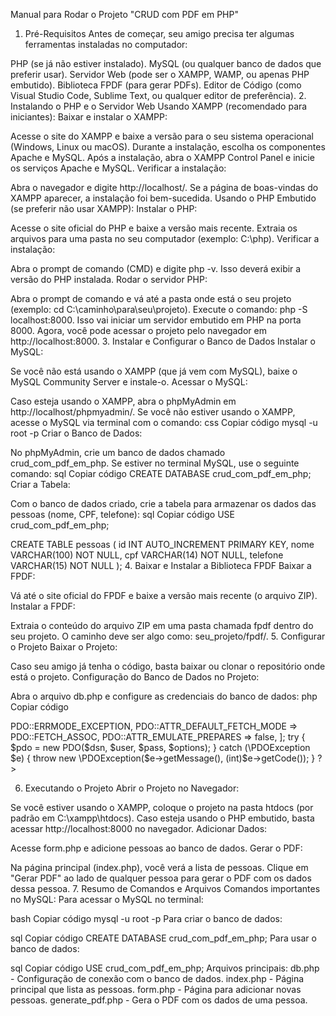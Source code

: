Manual para Rodar o Projeto "CRUD com PDF em PHP"
1. Pré-Requisitos
Antes de começar, seu amigo precisa ter algumas ferramentas instaladas no computador:

PHP (se já não estiver instalado).
MySQL (ou qualquer banco de dados que preferir usar).
Servidor Web (pode ser o XAMPP, WAMP, ou apenas PHP embutido).
Biblioteca FPDF (para gerar PDFs).
Editor de Código (como Visual Studio Code, Sublime Text, ou qualquer editor de preferência).
2. Instalando o PHP e o Servidor Web
Usando XAMPP (recomendado para iniciantes):
Baixar e instalar o XAMPP:

Acesse o site do XAMPP e baixe a versão para o seu sistema operacional (Windows, Linux ou macOS).
Durante a instalação, escolha os componentes Apache e MySQL.
Após a instalação, abra o XAMPP Control Panel e inicie os serviços Apache e MySQL.
Verificar a instalação:

Abra o navegador e digite http://localhost/. Se a página de boas-vindas do XAMPP aparecer, a instalação foi bem-sucedida.
Usando o PHP Embutido (se preferir não usar XAMPP):
Instalar o PHP:

Acesse o site oficial do PHP e baixe a versão mais recente.
Extraia os arquivos para uma pasta no seu computador (exemplo: C:\php).
Verificar a instalação:

Abra o prompt de comando (CMD) e digite php -v. Isso deverá exibir a versão do PHP instalada.
Rodar o servidor PHP:

Abra o prompt de comando e vá até a pasta onde está o seu projeto (exemplo: cd C:\caminho\para\seu\projeto).
Execute o comando: php -S localhost:8000.
Isso vai iniciar um servidor embutido em PHP na porta 8000. Agora, você pode acessar o projeto pelo navegador em http://localhost:8000.
3. Instalar e Configurar o Banco de Dados
Instalar o MySQL:

Se você não está usando o XAMPP (que já vem com MySQL), baixe o MySQL Community Server e instale-o.
Acessar o MySQL:

Caso esteja usando o XAMPP, abra o phpMyAdmin em http://localhost/phpmyadmin/.
Se você não estiver usando o XAMPP, acesse o MySQL via terminal com o comando:
css
Copiar código
mysql -u root -p
Criar o Banco de Dados:

No phpMyAdmin, crie um banco de dados chamado crud_com_pdf_em_php.
Se estiver no terminal MySQL, use o seguinte comando:
sql
Copiar código
CREATE DATABASE crud_com_pdf_em_php;
Criar a Tabela:

Com o banco de dados criado, crie a tabela para armazenar os dados das pessoas (nome, CPF, telefone):
sql
Copiar código
USE crud_com_pdf_em_php;

CREATE TABLE pessoas (
    id INT AUTO_INCREMENT PRIMARY KEY,
    nome VARCHAR(100) NOT NULL,
    cpf VARCHAR(14) NOT NULL,
    telefone VARCHAR(15) NOT NULL
);
4. Baixar e Instalar a Biblioteca FPDF
Baixar a FPDF:

Vá até o site oficial do FPDF e baixe a versão mais recente (o arquivo ZIP).
Instalar a FPDF:

Extraia o conteúdo do arquivo ZIP em uma pasta chamada fpdf dentro do seu projeto.
O caminho deve ser algo como: seu_projeto/fpdf/.
5. Configurar o Projeto
Baixar o Projeto:

Caso seu amigo já tenha o código, basta baixar ou clonar o repositório onde está o projeto.
Configuração do Banco de Dados no Projeto:

Abra o arquivo db.php e configure as credenciais do banco de dados:
php
Copiar código
<?php
$host = 'localhost';
$db   = 'crud_com_pdf_em_php';
$user = 'root';  // ou o usuário do seu MySQL
$pass = '';      // se você não tiver senha, deixe vazio
$charset = 'utf8mb4';

$dsn = "mysql:host=$host;dbname=$db;charset=$charset";
$options = [
    PDO::ATTR_ERRMODE            => PDO::ERRMODE_EXCEPTION,
    PDO::ATTR_DEFAULT_FETCH_MODE => PDO::FETCH_ASSOC,
    PDO::ATTR_EMULATE_PREPARES   => false,
];

try {
    $pdo = new PDO($dsn, $user, $pass, $options);
} catch (\PDOException $e) {
    throw new \PDOException($e->getMessage(), (int)$e->getCode());
}
?>
6. Executando o Projeto
Abrir o Projeto no Navegador:

Se você estiver usando o XAMPP, coloque o projeto na pasta htdocs (por padrão em C:\xampp\htdocs\).
Caso esteja usando o PHP embutido, basta acessar http://localhost:8000 no navegador.
Adicionar Dados:

Acesse form.php e adicione pessoas ao banco de dados.
Gerar o PDF:

Na página principal (index.php), você verá a lista de pessoas.
Clique em "Gerar PDF" ao lado de qualquer pessoa para gerar o PDF com os dados dessa pessoa.
7. Resumo de Comandos e Arquivos
Comandos importantes no MySQL:
Para acessar o MySQL no terminal:

bash
Copiar código
mysql -u root -p
Para criar o banco de dados:

sql
Copiar código
CREATE DATABASE crud_com_pdf_em_php;
Para usar o banco de dados:

sql
Copiar código
USE crud_com_pdf_em_php;
Arquivos principais:
db.php - Configuração de conexão com o banco de dados.
index.php - Página principal que lista as pessoas.
form.php - Página para adicionar novas pessoas.
generate_pdf.php - Gera o PDF com os dados de uma pessoa.
